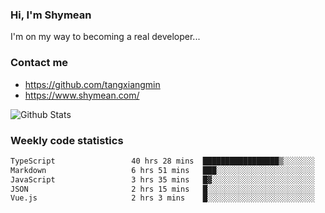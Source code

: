 ### Hi, I'm Shymean

I'm on my way to becoming a real developer...

### Contact me

- <https://github.com/tangxiangmin>
- <https://www.shymean.com/>

![Github Stats](https://github-readme-stats.vercel.app/api?username=tangxiangmin&show_icons=true&theme=dark)


###  Weekly code statistics

<!--START_SECTION:waka-->

```txt
TypeScript                 40 hrs 28 mins  █████████████████▒░░░░░░░   69.18 %
Markdown                   6 hrs 51 mins   ███░░░░░░░░░░░░░░░░░░░░░░   11.73 %
JavaScript                 3 hrs 35 mins   █▓░░░░░░░░░░░░░░░░░░░░░░░   06.14 %
JSON                       2 hrs 15 mins   █░░░░░░░░░░░░░░░░░░░░░░░░   03.85 %
Vue.js                     2 hrs 3 mins    █░░░░░░░░░░░░░░░░░░░░░░░░   03.52 %
```

<!--END_SECTION:waka-->